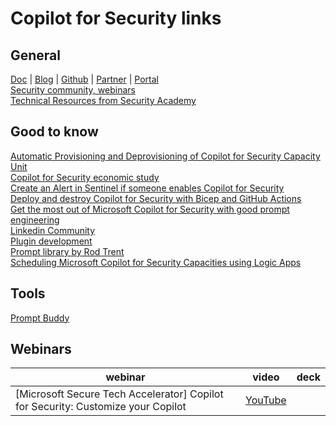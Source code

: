 # Copilot for Security links



## General
[Doc](https://learn.microsoft.com/en-us/security-copilot/) | [Blog](https://techcommunity.microsoft.com/t5/microsoft-security-copilot-blog/bg-p/SecurityCopilotBlog) | [Github](https://github.com/Azure/Copilot-For-Security/tree/main) | 
[Partner](https://securitypartners.transform.microsoft.com/security-copilot) | [Portal](https://securitycopilot.microsoft.com/)  
[Security community, webinars](http://aka.ms/securitycommunity)  
[Technical Resources from Security Academy](https://microsoft.github.io/PartnerResources/skilling/microsoft-security-academy/microsoft-copilot-for-security)   




## Good to know  
[Automatic Provisioning and Deprovisioning of Copilot for Security Capacity Unit](https://gotoguy.blog/2024/04/05/automatic-provisioning-and-deprovisioning-of-copilot-for-security-capacity-unit/)   
[Copilot for Security economic study](https://go.microsoft.com/fwlink/?linkid=2262764&clcid=0x409&culture=en-us&country=us)   
[Create an Alert in Sentinel if someone enables Copilot for Security](https://socautomators.substack.com/p/create-an-alert-in-sentinel-if-someone)  
[Deploy and destroy Copilot for Security with Bicep and GitHub Actions](https://thoor.tech/Copilot-for-Security-deploy-and-destroy/)    
[Get the most out of Microsoft Copilot for Security with good prompt engineering](https://www.microsoft.com/en-us/security/blog/2024/02/21/get-the-most-out-of-microsoft-copilot-for-security-with-good-prompt-engineering/)   
[Linkedin Community](https://www.linkedin.com/groups/14345161/)  
[Plugin development](https://github.com/SecureHats/security-copilot)  
[Prompt library by Rod Trent](https://aka.ms/CfSPromptLibrary)  
[Scheduling Microsoft Copilot for Security Capacities using Logic Apps](https://medium.com/@aaron.hoffmann/scheduling-microsoft-copilot-for-security-capacities-20f4b26f1999)  

   

## Tools 
  [Prompt Buddy](https://github.com/stuartridout/promptbuddy)   


  
## Webinars
webinar | video | deck |
| ------- | ----- | ---- |
| [Microsoft Secure Tech Accelerator] Copilot for Security: Customize your Copilot| [YouTube](https://youtu.be/i0M7WOhZMH0) | | 